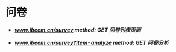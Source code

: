 # **问卷**

* _**www.ibeem.cn/survey               method: GET               问卷列表页面**_

* _**www.ibeem.cn/survey?item=analyze           method: GET         问卷分析**_



